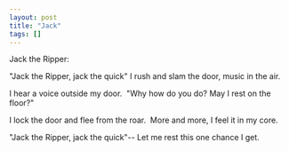 ```yaml
---
layout: post
title: "Jack"
tags: []
---
```


Jack the Ripper:

"Jack the Ripper, jack the quick"
I rush and slam the door, music in the air. 

I hear a voice outside my door. 
"Why how do you do? May I rest on the floor?"

I lock the door and flee from the roar. 
More and more, I feel it in my core. 

"Jack the Ripper, jack the quick"--
Let me rest this one chance I get.